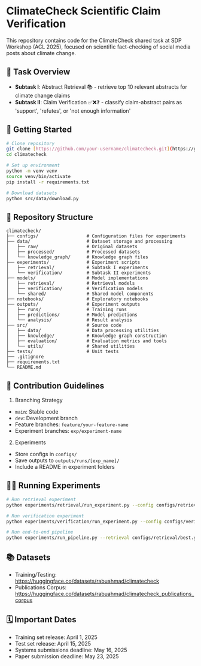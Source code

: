 # ClimateCheck Scientific Claim Verification 
This repository contains code for the ClimateCheck shared task at SDP Workshop (ACL 2025), focused on scientific fact-checking of social media posts about climate change.

##  🧪 Task Overview
- **Subtask I**: Abstract Retrieval 📚 - retrieve top 10 relevant abstracts for climate change claims
- **Subtask II**: Claim Verification ✅❌❓ - classify claim-abstract pairs as 'support', 'refutes', or 'not enough information'

## 🚀 Getting Started
```bash
# Clone repository
git clone [https://github.com/your-username/climatecheck.git](https://github.com/nicolauduran45/climatecheck2025)
cd climatecheck

# Set up environment
python -m venv venv
source venv/bin/activate 
pip install -r requirements.txt

# Download datasets
python src/data/download.py
```
## 📁 Repository Structure
```
climatecheck/
├── configs/                  # Configuration files for experiments
├── data/                     # Dataset storage and processing
│   ├── raw/                  # Original datasets
│   ├── processed/            # Processed datasets
│   └── knowledge_graph/      # Knowledge graph files
├── experiments/              # Experiment scripts
│   ├── retrieval/            # Subtask I experiments
│   └── verification/         # Subtask II experiments
├── models/                   # Model implementations
│   ├── retrieval/            # Retrieval models
│   ├── verification/         # Verification models
│   └── shared/               # Shared model components
├── notebooks/                # Exploratory notebooks
├── outputs/                  # Experiment outputs
│   ├── runs/                 # Training runs
│   ├── predictions/          # Model predictions
│   └── analysis/             # Result analysis
├── src/                      # Source code
│   ├── data/                 # Data processing utilities
│   ├── knowledge/            # Knowledge graph construction
│   ├── evaluation/           # Evaluation metrics and tools
│   └── utils/                # Shared utilities
├── tests/                    # Unit tests
├── .gitignore
├── requirements.txt
└── README.md
```
## 🤝 Contribution Guidelines
1. Branching Strategy
- `main`: Stable code
- `dev`: Development branch
- Feature branches: `feature/your-feature-name`
- Experiment branches: `exp/experiment-name`

2. Experiments
- Store configs in `configs/`
- Save outputs to `outputs/runs/[exp_name]/`
- Include a README in experiment folders

## 🏃‍♂️ Running Experiments
```bash
# Run retrieval experiment
python experiments/retrieval/run_experiment.py --config configs/retrieval/bm25_baseline.yaml

# Run verification experiment
python experiments/verification/run_experiment.py --config configs/verification/bert_baseline.yaml

# Run end-to-end pipeline
python experiments/run_pipeline.py --retrieval configs/retrieval/best.yaml --verification configs/verification/best.yaml
```

## 📚 Datasets
- Training/Testing: https://huggingface.co/datasets/rabuahmad/climatecheck
- Publications Corpus: https://huggingface.co/datasets/rabuahmad/climatecheck_publications_corpus

## 🗓️ Important Dates
- Training set release: April 1, 2025
- Test set release: April 15, 2025
- Systems submissions deadline: May 16, 2025
- Paper submission deadline: May 23, 2025
